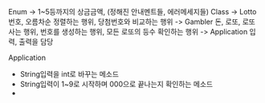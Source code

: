 Enum -> 1~5등까지의 상금금액, (정해진 안내멘트들, 에러메세지들)
Class   -> Lotto 번호, 오름차순 정렬하는 행위, 당첨번호와 비교하는 행위
        -> Gambler 돈, 로또, 로또사는 행위, 번호를 생성하는 행위, 모든 로또의 등수 확인하는 행위
        -> Application 입력, 출력을 담당


Application
- String입력을 int로 바꾸는 메소드
- String입력이 1~9로 시작하며 000으로 끝나는지 확인하는 메소드
- 